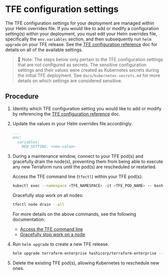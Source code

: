 # TFE configuration settings

The TFE configuration settings for your deployment are managed within your Helm overrides file. If you would like to add or modify a configuration setting(s) within your deployment, you must edit your Helm overrides file, specifically the `env.variables` section, and then subsequently run `helm upgrade` on your TFE release. See the [TFE configuration reference](https://developer.hashicorp.com/terraform/enterprise/flexible-deployments/install/configuration) doc for details on all of the available settings.

>📝 Note: The steps below only pertain to the TFE configuration settings that are not configured as secrets. The sensitive configuration settings and their values were created as Kubernetes secrets during the initial TFE deployment. See `docs/kubernetes-secrets.md` for more details on which settings are considered sensitive.

## Procedure

1. Identity which TFE configuration setting you would like to add or modify by referencing the [TFE configuration reference](https://developer.hashicorp.com/terraform/enterprise/flexible-deployments/install/configuration) doc.

1. Update the values in your Helm overrides file accordingly.

    ```yaml
    ...
    env:
      variables:
        NEW_SETTING: <new-value>
    ```

1. During a maintenance window, connect to your TFE pod(s) and gracefully drain the node(s), preventing them from being able to execute any new Terraform runs until the pod(s) are rescheduled or restarted.

    Access the TFE command line (`tfectl`) within your TFE pod(s):

    ```sh
    kubectl exec --namespace <TFE_NAMESPACE> -it <TFE_POD_NAME> -- bash
    ```

    Gracefully stop work on all nodes:

    ```sh
    tfectl node drain --all
    ```

    For more details on the above commands, see the following documentation:

    - [Access the TFE command line](https://developer.hashicorp.com/terraform/enterprise/flexible-deployments/admin/admin-cli/cli-access)
    - [Gracefully stop work on a node](https://developer.hashicorp.com/terraform/enterprise/flexible-deployments/admin/admin-cli/admin-cli#gracefully-stop-work-on-a-node)

1. Run `helm upgrade` to create a new TFE release.

    ```sh
    helm upgrade terraform-enterprise hashicorp/terraform-enterprise --namespace <TFE_NAMESPACE> --values </path/to/tfe_helm_overrides.yaml>
    ```

1. Delete the existing TFE pod(s), allowing Kubernetes to reschedule new ones.
